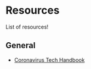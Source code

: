 # Resources
List of resources!

## General


* [Coronavirus Tech Handbook](https://coronavirustechhandbook.com/)
